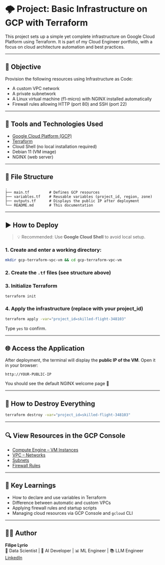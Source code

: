 # 🌩️ Project: Basic Infrastructure on GCP with Terraform

This project sets up a simple yet complete infrastructure on Google Cloud Platform using Terraform. It is part of my Cloud Engineer portfolio, with a focus on cloud architecture automation and best practices.

---

## 🎯 Objective

Provision the following resources using Infrastructure as Code:

- A custom VPC network
- A private subnetwork
- A Linux virtual machine (f1-micro) with NGINX installed automatically
- Firewall rules allowing HTTP (port 80) and SSH (port 22)

---

## 🧰 Tools and Technologies Used

- [Google Cloud Platform (GCP)](https://cloud.google.com/)
- [Terraform](https://www.terraform.io/)
- Cloud Shell (no local installation required)
- Debian 11 (VM image)
- NGINX (web server)

---

## 📂 File Structure

```
.
├── main.tf         # Defines GCP resources
├── variables.tf    # Reusable variables (project_id, region, zone)
├── outputs.tf      # Displays the public IP after deployment
└── README.md       # This documentation
```

---

## ▶️ How to Deploy

> 💡 Recommended: Use **Google Cloud Shell** to avoid local setup.

### 1. Create and enter a working directory:

```bash
mkdir gcp-terraform-vpc-vm && cd gcp-terraform-vpc-vm
```

### 2. Create the `.tf` files (see structure above)

### 3. Initialize Terraform

```bash
terraform init
```

### 4. Apply the infrastructure (replace with your project_id)

```bash
terraform apply -var="project_id=skilled-flight-348103"
```

Type `yes` to confirm.

---

## 🌐 Access the Application

After deployment, the terminal will display the **public IP of the VM**. Open it in your browser:

```
http://YOUR-PUBLIC-IP
```

You should see the default NGINX welcome page 🎉

---

## 🦜 How to Destroy Everything

```bash
terraform destroy -var="project_id=skilled-flight-348103"
```

---

## 🔍 View Resources in the GCP Console

- [Compute Engine – VM Instances](https://console.cloud.google.com/compute/instances)
- [VPC – Networks](https://console.cloud.google.com/networking/networks/list)
- [Subnets](https://console.cloud.google.com/networking/subnetworks)
- [Firewall Rules](https://console.cloud.google.com/networking/firewalls/list)

---

## 📖 Key Learnings

- How to declare and use variables in Terraform
- Difference between automatic and custom VPCs
- Applying firewall rules and startup scripts
- Managing cloud resources via GCP Console and `gcloud` CLI

---

## 👨‍💼 Author

**Filipe Lyrio**  
🧠 Data Scientist | 🤖 AI Developer | 📊 ML Engineer | 📚 LLM Engineer  
[LinkedIn](https://www.linkedin.com/in/filipelyrio)
